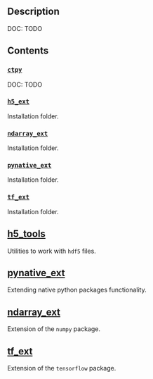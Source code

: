 ## Description

DOC: TODO

## Contents

### [`ctpy`](ctpy)

DOC: TODO

### [`h5_ext`](h5_ext)

Installation folder.

### [`ndarray_ext`](ndarray_ext)

Installation folder.

### [`pynative_ext`](pynative_ext)

Installation folder.

### [`tf_ext`](tf_ext)

Installation folder.

## [h5_tools](h5_ext/h5_ext)

Utilities to work with `hdf5` files.

## [pynative_ext](pynative_ext/pynative_ext)

Extending native python packages functionality.

## [ndarray_ext](ndarray_ext/ndarray_ext)

Extension of the `numpy` package.

## [tf_ext](tf_ext/tf_ext)

Extension of the `tensorflow` package.